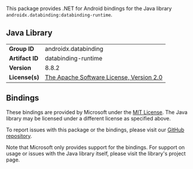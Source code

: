 This package provides .NET for Android bindings for the Java library `androidx.databinding:databinding-runtime`.

## Java Library

| | |
|-|-|
| **Group ID** | androidx.databinding |
| **Artifact ID** | databinding-runtime |
| **Version** | 8.8.2 |
| **License(s)** | [The Apache Software License, Version 2.0](http://www.apache.org/licenses/LICENSE-2.0.txt) |

## Bindings

These bindings are provided by Microsoft under the [MIT License](https://opensource.org/licenses/MIT). The Java
library may be licensed under a different license as specified above.

To report issues with this package or the bindings, please visit our [GitHub repository](https://aka.ms/android-libraries).

Note that Microsoft only provides support for the bindings. For support on
usage or issues with the Java library itself, please visit the library's project page.
